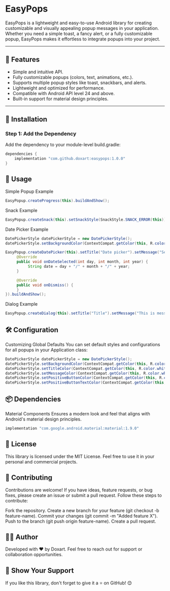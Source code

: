 # EasyPops

EasyPops is a lightweight and easy-to-use Android library for creating customizable and visually appealing popup messages in your application. Whether you need a simple toast, a fancy alert, or a fully customizable popup, EasyPops makes it effortless to integrate popups into your project.

---

## 🎉 Features

- Simple and intuitive API.
- Fully customizable popups (colors, text, animations, etc.).
- Supports multiple popup styles like toast, snackbars, and alerts.
- Lightweight and optimized for performance.
- Compatible with Android API level 24 and above.
- Built-in support for material design principles.

---

## 🚀 Installation

### Step 1: Add the Dependency

Add the dependency to your module-level build.gradle:

```groovy
dependencies {
    implementation "com.github.doxart:easypops:1.0.0"
}
```

## 📖 Usage
Simple Popup Example

```java
EasyPopup.createProgress(this).buildAndShow();
```

Snack Example

```java
EasyPopup.createSnack(this).setSnackStyle(SnackStyle.SNACK_ERROR(this)).setMessage("This is error snack.").buildAndShow();
```

Date Picker Example

```java
DatePickerStyle datePickerStyle = new DatePickerStyle();
datePickerStyle.setBackgroundColor(ContextCompat.getColor(this, R.color.black));

EasyPopup.createDatePicker(this).setTitle("Date picker").setMessage("Select your date").setDatePickerStyle(datePickerStyle).setOnDateSelectListener(new OnDateSelectListener() {
     @Override
     public void onDateSelected(int day, int month, int year) {
          String date = day + "/" + month + "/" + year;
     }

     @Override
     public void onDismiss() {
     }
}).buildAndShow();
```

Dialog Example

```java
EasyPopup.createDialog(this).setTitle("Title").setMessage("This is message").setDialogStyle(DialogStyle.DIALOG_NORMAL()).buildAndShow();
```

## 🛠️ Configuration
Customizing Global Defaults
You can set default styles and configurations for all popups in your Application class:

```java
DatePickerStyle datePickerStyle = new DatePickerStyle();
datePickerStyle.setBackgroundColor(ContextCompat.getColor(this, R.color.black));
datePickerStyle.setTitleColor(ContextCompat.getColor(this, R.color.white));
datePickerStyle.setMessageColor(ContextCompat.getColor(this, R.color.white));
datePickerStyle.setPositiveButtonColor(ContextCompat.getColor(this, R.color.primary));
datePickerStyle.setPositiveButtonTextColor(ContextCompat.getColor(this, R.color.white));
```

## 📦 Dependencies
Material Components
Ensures a modern look and feel that aligns with Android's material design principles.

```groovy
implementation "com.google.android.material:material:1.9.0"
```

## 📝 License
This library is licensed under the MIT License.
Feel free to use it in your personal and commercial projects.

## 🤝 Contributing
Contributions are welcome! If you have ideas, feature requests, or bug fixes, please create an issue or submit a pull request. Follow these steps to contribute:

Fork the repository.
Create a new branch for your feature (git checkout -b feature-name).
Commit your changes (git commit -m "Added feature X").
Push to the branch (git push origin feature-name).
Create a pull request.

## 🧑‍💻 Author
Developed with ❤️ by Doxart.
Feel free to reach out for support or collaboration opportunities.

## 🌟 Show Your Support
If you like this library, don't forget to give it a ⭐ on GitHub! 😊
